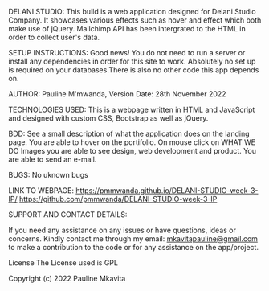 DELANI STUDIO:
This build is a web application designed for Delani Studio Company. It showcases various effects such as hover and effect which both make use of jQuery. Mailchimp API has been intergrated to the HTML in order to collect user's data.

SETUP INSTRUCTIONS:
Good news! You do not need to run a server or install any dependencies in order for this site to work. Absolutely no set up is required on your databases.There is also no other code this app depends on.

AUTHOR:
Pauline M'mwanda, Version Date: 28th November 2022

TECHNOLOGIES USED:
This is a webpage written in HTML and JavaScript and designed with custom CSS, Bootstrap as well as jQuery.

BDD:
See a small description of what the application does on the landing page. You are able to hover on the portifolio. On mouse click on WHAT WE DO Images you are able to see design, web development and product. You are able to send an e-mail.

BUGS:
No uknown bugs

LINK TO WEBPAGE:
https://pmmwanda.github.io/DELANI-STUDIO-week-3-IP/
https://github.com/pmmwanda/DELANI-STUDIO-week-3-IP

SUPPORT AND CONTACT DETAILS:

If you need any assistance on any issues or have questions, ideas or concerns. Kindly contact me through my email: mkavitapauline@gmail.com to make a contribution to the code or for any assistance on the app/project.

License The License used is GPL

Copyright (c) 2022 Pauline Mkavita

